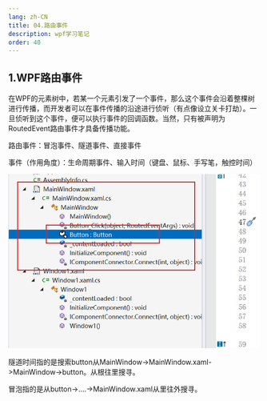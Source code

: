```yaml
---
lang: zh-CN
title: 04.路由事件
description: wpf学习笔记
order: 40
---
```


## 1.WPF路由事件

在WPF的元素树中，若某一个元素引发了一个事件，那么这个事件会沿着整棵树进行传播，而开发者可以在事件传播的沿途进行侦听（有点像设立关卡打劫）。一旦侦听到这个事件，便可以执行事件的回调函数。当然，只有被声明为RoutedEvent路由事件才具备传播功能。



路由事件：冒泡事件、隧道事件、直接事件

事件（作用角度）：生命周期事件、输入时间（键盘、鼠标、手写笔，触控时间）



![image-20250121121134521](./img/image-20250121121134521.png)

隧道时间指的是搜索button从MainWindow->MainWindow.xaml->MainWindow->button。从根往里搜寻。

冒泡指的是从button->....->MainWindow.xaml从里往外搜寻。
